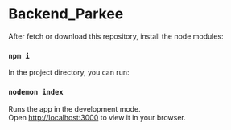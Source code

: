 # Backend_Parkee


After fetch or download this repository, install the node modules:
### `npm i`

In the project directory, you can run:

### `nodemon index`

Runs the app in the development mode.\
Open [http://localhost:3000](http://localhost:5000) to view it in your browser.

